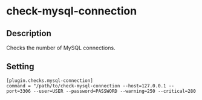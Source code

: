 # check-mysql-connection
## Description

Checks the number of MySQL connections.

## Setting

```
[plugin.checks.mysql-connection]
command = "/path/to/check-mysql-connection --host=127.0.0.1 --port=3306 --user=USER --password=PASSWORD --warning=250 --critical=280
```

